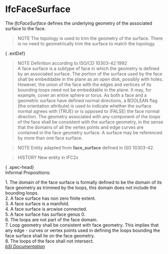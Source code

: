 IfcFaceSurface
==============
The _IfcFaceSurface_ defines the underlying geometry of the associated surface
to the face.  
  
> NOTE  The topology is used to trim the geometry of the surface. There is no
> need to geometrically trim the surface to match the topology.  
  
  
  
{ .extDef}  
> NOTE  Definition according to ISO/CD 10303-42:1992  
> A face surface is a subtype of face in which the geometry is defined by an
> associated surface. The portion of the surface used by the face shall be
> embeddable in the plane as an open disk, possibly with holes. However, the
> union of the face with the edges and vertices of its bounding loops need not
> be embeddable in the plane. It may, for example, cover an entire sphere or
> torus. As both a face and a geometric surface have defined normal
> directions, a BOOLEAN flag (the orientation attribute) is used to indicate
> whether the surface normal agrees with (TRUE) or is opposed to (FALSE) the
> face normal direction. The geometry associated with any component of the
> loops of the face shall be consistent with the surface geometry, in the
> sense that the domains of all the vertex points and edge curves are
> contained in the face geometry surface. A surface may be referenced by more
> than one face surface.  
  
> NOTE  Entity adapted from **face_surface** defined in ISO 10303-42.  
  
> HISTORY  New entity in IFC2x  
  
{ .spec-head}  
Informal Propositions:  
  
1\. The domain of the face surface is formally defined to be the domain of its
face geometry as trimmed by the loops, this domain does not include the
bounding loops.  
2\. A face surface has non zero finite extent.  
3\. A face surface is a manifold.  
4\. A face surface is arcwise connected.  
5\. A face surface has surface genus 0.  
6\. The loops are not part of the face domain.  
7\. Loop geometry shall be consistent with face geometry. This implies that
any edge - curves or vertex points used in defining the loops bounding the
face surface shall lie on the face geometry.  
8\. The loops of the face shall not intersect.  
[ _bSI
Documentation_](https://standards.buildingsmart.org/IFC/DEV/IFC4_2/FINAL/HTML/schema/ifctopologyresource/lexical/ifcfacesurface.htm)


